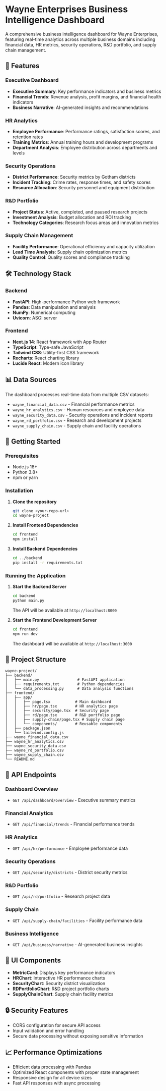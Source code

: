 # Wayne Enterprises Business Intelligence Dashboard

A comprehensive business intelligence dashboard for Wayne Enterprises, featuring real-time analytics across multiple business domains including financial data, HR metrics, security operations, R&D portfolio, and supply chain management.

## 🚀 Features

### Executive Dashboard
- **Executive Summary**: Key performance indicators and business metrics
- **Financial Trends**: Revenue analysis, profit margins, and financial health indicators
- **Business Narrative**: AI-generated insights and recommendations

### HR Analytics
- **Employee Performance**: Performance ratings, satisfaction scores, and retention rates
- **Training Metrics**: Annual training hours and development programs
- **Department Analysis**: Employee distribution across departments and levels

### Security Operations
- **District Performance**: Security metrics by Gotham districts
- **Incident Tracking**: Crime rates, response times, and safety scores
- **Resource Allocation**: Security personnel and equipment distribution

### R&D Portfolio
- **Project Status**: Active, completed, and paused research projects
- **Investment Analysis**: Budget allocation and ROI tracking
- **Technology Categories**: Research focus areas and innovation metrics

### Supply Chain Management
- **Facility Performance**: Operational efficiency and capacity utilization
- **Lead Time Analysis**: Supply chain optimization metrics
- **Quality Control**: Quality scores and compliance tracking

## 🛠️ Technology Stack

### Backend
- **FastAPI**: High-performance Python web framework
- **Pandas**: Data manipulation and analysis
- **NumPy**: Numerical computing
- **Uvicorn**: ASGI server

### Frontend
- **Next.js 14**: React framework with App Router
- **TypeScript**: Type-safe JavaScript
- **Tailwind CSS**: Utility-first CSS framework
- **Recharts**: React charting library
- **Lucide React**: Modern icon library

## 📊 Data Sources

The dashboard processes real-time data from multiple CSV datasets:
- `wayne_financial_data.csv` - Financial performance metrics
- `wayne_hr_analytics.csv` - Human resources and employee data
- `wayne_security_data.csv` - Security operations and incident reports
- `wayne_rd_portfolio.csv` - Research and development projects
- `wayne_supply_chain.csv` - Supply chain and facility operations

## 🚀 Getting Started

### Prerequisites
- Node.js 18+ 
- Python 3.8+
- npm or yarn

### Installation

1. **Clone the repository**
   ```bash
   git clone <your-repo-url>
   cd wayne-project
   ```

2. **Install Frontend Dependencies**
   ```bash
   cd frontend
   npm install
   ```

3. **Install Backend Dependencies**
   ```bash
   cd ../backend
   pip install -r requirements.txt
   ```

### Running the Application

1. **Start the Backend Server**
   ```bash
   cd backend
   python main.py
   ```
   The API will be available at `http://localhost:8000`

2. **Start the Frontend Development Server**
   ```bash
   cd frontend
   npm run dev
   ```
   The dashboard will be available at `http://localhost:3000`

## 📁 Project Structure

```
wayne-project/
├── backend/
│   ├── main.py                 # FastAPI application
│   ├── requirements.txt        # Python dependencies
│   └── data_processing.py      # Data analysis functions
├── frontend/
│   ├── app/
│   │   ├── page.tsx           # Main dashboard
│   │   ├── hr/page.tsx        # HR analytics page
│   │   ├── security/page.tsx  # Security page
│   │   ├── rd/page.tsx        # R&D portfolio page
│   │   ├── supply-chain/page.tsx # Supply chain page
│   │   └── components/        # Reusable components
│   ├── package.json
│   └── tailwind.config.js
├── wayne_financial_data.csv
├── wayne_hr_analytics.csv
├── wayne_security_data.csv
├── wayne_rd_portfolio.csv
├── wayne_supply_chain.csv
└── README.md
```

## 🔧 API Endpoints

### Dashboard Overview
- `GET /api/dashboard/overview` - Executive summary metrics

### Financial Analytics
- `GET /api/financial/trends` - Financial performance trends

### HR Analytics
- `GET /api/hr/performance` - Employee performance data

### Security Operations
- `GET /api/security/districts` - District security metrics

### R&D Portfolio
- `GET /api/rd/portfolio` - Research project data

### Supply Chain
- `GET /api/supply-chain/facilities` - Facility performance data

### Business Intelligence
- `GET /api/business/narrative` - AI-generated business insights

## 🎨 UI Components

- **MetricCard**: Displays key performance indicators
- **HRChart**: Interactive HR performance charts
- **SecurityChart**: Security district visualization
- **RDPortfolioChart**: R&D project portfolio charts
- **SupplyChainChart**: Supply chain facility metrics

## 🔒 Security Features

- CORS configuration for secure API access
- Input validation and error handling
- Secure data processing without exposing sensitive information

## 📈 Performance Optimizations

- Efficient data processing with Pandas
- Optimized React components with proper state management
- Responsive design for all device sizes
- Fast API responses with async processing

